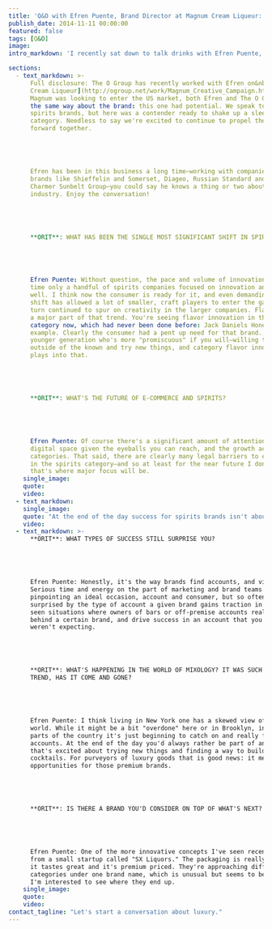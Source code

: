 ```yaml
---
title: 'Q&O with Efren Puente, Brand Director at Magnum Cream Liqueur: Trends in the Spirits Category'
publish_date: 2014-11-11 00:00:00
featured: false
tags: [Q&O]
image:
intro_markdown: 'I recently sat down to talk drinks with Efren Puente, Brand Director of Magnum Cream Liqueur.​'

sections:
  - text_markdown: >-
      Full disclosure: The O Group has recently worked with Efren on&nbsp;[Magnum
      Cream Liqueur](http://ogroup.net/work/Magnum_Creative_Campaign.html). When
      Magnum was looking to enter the US market, both Efren and The O Group felt
      the same way about the brand: this one had potential. We speak to a lot of
      spirits brands, but here was a contender ready to shake up a sleepy
      category. Needless to say we're excited to continue to propel the brand
      forward together.





      Efren has been in this business a long time—working with companies and
      brands like Shieffelin and Somerset, Diageo, Russian Standard and The
      Charmer Sunbelt Group—you could say he knows a thing or two about this
      industry. Enjoy the conversation!





      **ORIT**: WHAT HAS BEEN THE SINGLE MOST SIGNIFICANT SHIFT IN SPIRITS?





      Efren Puente: Without question, the pace and volume of innovation. For some
      time only a handful of spirits companies focused on innovation and did it
      well. I think now the consumer is ready for it, and even demanding it. The
      shift has allowed a lot of smaller, craft players to enter the game, and in
      turn continued to spur on creativity in the larger companies. Flavors are
      a major part of that trend. You're seeing flavor innovation in the bourbon
      category now, which had never been done before: Jack Daniels Honey, for
      example. Clearly the consumer had a pent up need for that brand. It's the
      younger generation who's more "promiscuous" if you will—willing to venture
      outside of the known and try new things, and category flavor innovation
      plays into that.





      **ORIT**: WHAT'S THE FUTURE OF E-COMMERCE AND SPIRITS?





      Efren Puente: Of course there's a significant amount of attention on the
      digital space given the eyeballs you can reach, and the growth across
      categories. That said, there are clearly many legal barriers to e-commerce
      in the spirits category—and so at least for the near future I don't think
      that's where major focus will be.​
    single_image:
    quote:
    video:
  - text_markdown:
    single_image:
    quote: "At the end of the day success for spirits brands isn't about tech investment. It will continue to be about the agencies and talent required to bring a brand to life."
    video:
  - text_markdown: >-
      **ORIT**: WHAT TYPES OF SUCCESS STILL SURPRISE YOU?





      Efren Puente: Honestly, it's the way brands find accounts, and vice versa.
      Serious time and energy on the part of marketing and brand teams goes into
      pinpointing an ideal occasion, account and consumer, but so often I'm still
      surprised by the type of account a given brand gains traction in. I've also
      seen situations where owners of bars or off-premise accounts really rally
      behind a certain brand, and drive success in an account that you just
      weren't expecting.





      **ORIT**: WHAT'S HAPPENING IN THE WORLD OF MIXOLOGY? IT WAS SUCH A BUZZY
      TREND, HAS IT COME AND GONE?





      Efren Puente: I think living in New York one has a skewed view of the
      world. While it might be a bit "overdone" here or in Brooklyn, in other
      parts of the country it's just beginning to catch on and really fueling new
      accounts. At the end of the day you'd always rather be part of an industry
      that's excited about trying new things and finding a way to build better
      cocktails. For purveyors of luxury goods that is good news: it means more
      opportunities for those premium brands.





      **ORIT**: IS THERE A BRAND YOU'D CONSIDER ON TOP OF WHAT'S NEXT?





      Efren Puente: One of the more innovative concepts I've seen recently is
      from a small startup called "SX Liquors." The packaging is really creative,
      it tastes great and it's premium priced. They're approaching different
      categories under one brand name, which is unusual but seems to be working.
      I'm interested to see where they end up.​
    single_image:
    quote:
    video:
contact_tagline: "Let's start a conversation about luxury."
---
```



